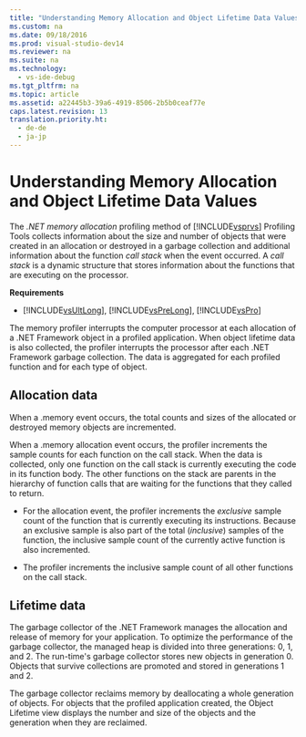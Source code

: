 ```yaml
---
title: "Understanding Memory Allocation and Object Lifetime Data Values"
ms.custom: na
ms.date: 09/18/2016
ms.prod: visual-studio-dev14
ms.reviewer: na
ms.suite: na
ms.technology: 
  - vs-ide-debug
ms.tgt_pltfrm: na
ms.topic: article
ms.assetid: a22445b3-39a6-4919-8506-2b5b0ceaf77e
caps.latest.revision: 13
translation.priority.ht: 
  - de-de
  - ja-jp
---
```

# Understanding Memory Allocation and Object Lifetime Data Values
The *.NET memory allocation* profiling method of [!INCLUDE[vsprvs](../vs140/includes/vsprvs_md.md)] Profiling Tools collects information about the size and number of objects that were created in an allocation or destroyed in a garbage collection and additional information about the function *call stack* when the event occurred. A *call stack* is a dynamic structure that stores information about the functions that are executing on the processor.  
  
 **Requirements**  
  
-   [!INCLUDE[vsUltLong](../vs140/includes/vsUltLong_md.md)], [!INCLUDE[vsPreLong](../vs140/includes/vsPreLong_md.md)], [!INCLUDE[vsPro](../vs140/includes/vsPro_md.md)]  
  
 The memory profiler interrupts the computer processor at each allocation of a .NET Framework object in a profiled application. When object lifetime data is also collected, the profiler interrupts the processor after each .NET Framework garbage collection. The data is aggregated for each profiled function and for each type of object.  
  
## Allocation data  
 When a .memory event occurs, the total counts and sizes of the allocated or destroyed memory objects are incremented.  
  
 When a .memory allocation event occurs, the profiler increments the sample counts for each function on the call stack. When the data is collected, only one function on the call stack is currently executing the code in its function body. The other functions on the stack are parents in the hierarchy of function calls that are waiting for the functions that they called  to return.  
  
-   For the allocation event, the profiler increments the *exclusive* sample count of the function that is currently executing its instructions. Because an exclusive sample is also part of the total (*inclusive*) samples of the function, the inclusive sample count of the currently active function is also incremented.  
  
-   The profiler increments the inclusive sample count of all other functions on the call stack.  
  
## Lifetime data  
 The garbage collector of the .NET Framework manages the allocation and release of memory for your application. To optimize the performance of the garbage collector, the managed heap is divided into three generations: 0, 1, and 2. The run-time's garbage collector stores new objects in generation 0. Objects that survive collections are promoted and stored in generations 1 and 2.  
  
 The garbage collector reclaims memory by deallocating a whole generation of objects. For objects that the profiled application created, the Object Lifetime view displays the number and size of the objects and the generation when they are reclaimed.
